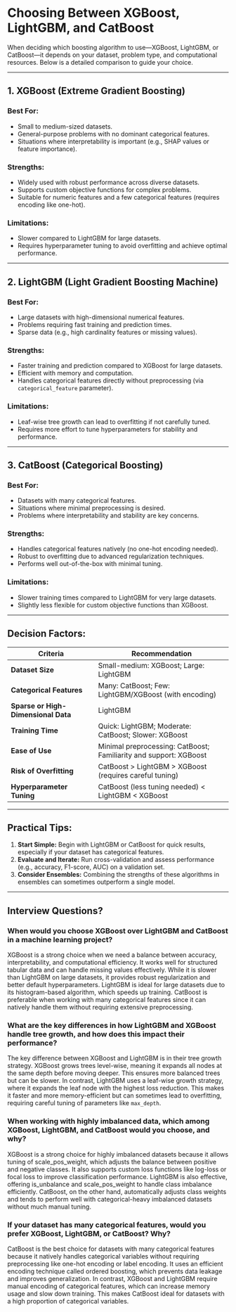 # Choosing Between XGBoost, LightGBM, and CatBoost

When deciding which boosting algorithm to use—XGBoost, LightGBM, or CatBoost—it depends on your dataset, problem type, and computational resources. Below is a detailed comparison to guide your choice.

---

## 1. **XGBoost (Extreme Gradient Boosting)**

### Best For:
- Small to medium-sized datasets.
- General-purpose problems with no dominant categorical features.
- Situations where interpretability is important (e.g., SHAP values or feature importance).

### Strengths:
- Widely used with robust performance across diverse datasets.
- Supports custom objective functions for complex problems.
- Suitable for numeric features and a few categorical features (requires encoding like one-hot).

### Limitations:
- Slower compared to LightGBM for large datasets.
- Requires hyperparameter tuning to avoid overfitting and achieve optimal performance.

---

## 2. **LightGBM (Light Gradient Boosting Machine)**

### Best For:
- Large datasets with high-dimensional numerical features.
- Problems requiring fast training and prediction times.
- Sparse data (e.g., high cardinality features or missing values).

### Strengths:
- Faster training and prediction compared to XGBoost for large datasets.
- Efficient with memory and computation.
- Handles categorical features directly without preprocessing (via `categorical_feature` parameter).

### Limitations:
- Leaf-wise tree growth can lead to overfitting if not carefully tuned.
- Requires more effort to tune hyperparameters for stability and performance.

---

## 3. **CatBoost (Categorical Boosting)**

### Best For:
- Datasets with many categorical features.
- Situations where minimal preprocessing is desired.
- Problems where interpretability and stability are key concerns.

### Strengths:
- Handles categorical features natively (no one-hot encoding needed).
- Robust to overfitting due to advanced regularization techniques.
- Performs well out-of-the-box with minimal tuning.

### Limitations:
- Slower training times compared to LightGBM for very large datasets.
- Slightly less flexible for custom objective functions than XGBoost.

---

## Decision Factors:

| **Criteria**                | **Recommendation**                                                                                   |
|-----------------------------|-----------------------------------------------------------------------------------------------------|
| **Dataset Size**            | Small-medium: XGBoost; Large: LightGBM                                                             |
| **Categorical Features**    | Many: CatBoost; Few: LightGBM/XGBoost (with encoding)                                              |
| **Sparse or High-Dimensional Data** | LightGBM                                                                                       |
| **Training Time**           | Quick: LightGBM; Moderate: CatBoost; Slower: XGBoost                                              |
| **Ease of Use**             | Minimal preprocessing: CatBoost; Familiarity and support: XGBoost                                  |
| **Risk of Overfitting**     | CatBoost > LightGBM > XGBoost (requires careful tuning)                                            |
| **Hyperparameter Tuning**   | CatBoost (less tuning needed) < LightGBM < XGBoost                                                |

---

## Practical Tips:

1. **Start Simple:** Begin with LightGBM or CatBoost for quick results, especially if your dataset has categorical features.
2. **Evaluate and Iterate:** Run cross-validation and assess performance (e.g., accuracy, F1-score, AUC) on a validation set.
3. **Consider Ensembles:** Combining the strengths of these algorithms in ensembles can sometimes outperform a single model.

---

## Interview Questions?

### When would you choose XGBoost over LightGBM and CatBoost in a machine learning project?
XGBoost is a strong choice when we need a balance between accuracy, interpretability, and computational efficiency. It works well for structured tabular data and can handle missing values effectively. While it is slower than LightGBM on large datasets, it provides robust regularization and better default hyperparameters. LightGBM is ideal for large datasets due to its histogram-based algorithm, which speeds up training. CatBoost is preferable when working with many categorical features since it can natively handle them without requiring extensive preprocessing.

### What are the key differences in how LightGBM and XGBoost handle tree growth, and how does this impact their performance?
The key difference between XGBoost and LightGBM is in their tree growth strategy. XGBoost grows trees level-wise, meaning it expands all nodes at the same depth before moving deeper. This ensures more balanced trees but can be slower. In contrast, LightGBM uses a leaf-wise growth strategy, where it expands the leaf node with the highest loss reduction. This makes it faster and more memory-efficient but can sometimes lead to overfitting, requiring careful tuning of parameters like `max_depth`.

### When working with highly imbalanced data, which among XGBoost, LightGBM, and CatBoost would you choose, and why?
XGBoost is a strong choice for highly imbalanced datasets because it allows tuning of scale_pos_weight, which adjusts the balance between positive and negative classes. It also supports custom loss functions like log-loss or focal loss to improve classification performance. LightGBM is also effective, offering is_unbalance and scale_pos_weight to handle class imbalance efficiently. CatBoost, on the other hand, automatically adjusts class weights and tends to perform well with categorical-heavy imbalanced datasets without much manual tuning.

### If your dataset has many categorical features, would you prefer XGBoost, LightGBM, or CatBoost? Why?
CatBoost is the best choice for datasets with many categorical features because it natively handles categorical variables without requiring preprocessing like one-hot encoding or label encoding. It uses an efficient encoding technique called ordered boosting, which prevents data leakage and improves generalization. In contrast, XGBoost and LightGBM require manual encoding of categorical features, which can increase memory usage and slow down training. This makes CatBoost ideal for datasets with a high proportion of categorical variables.
